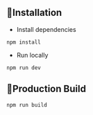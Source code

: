 <!-- installation -->
## 🔧Installation

- Install dependencies

```
npm install
```

- Run locally

```
npm run dev
```

## 🔨Production Build

```
npm run build
```